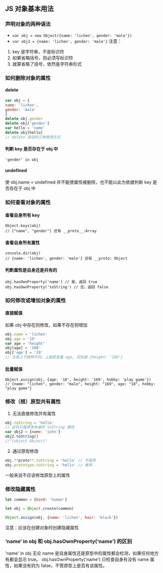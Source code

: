 ## JS 对象基本用法

### 声明对象的两种语法

- `var obj = new Object({name: 'lichen', gender: 'male'})`
- `var obj2 = {name: 'lichen', gender: 'male'}`
  注意：

1. key 是字符串，不是标识符
2. 如果省略括号，则必须写标识符
3. 就算省略了括号，依然是字符串形式

### 如何删除对象的属性

#### delete

```Javascript
var obj = {
name: 'lichen',
gender: 'male'
}
delete obj.gender
delete obj['gender']
var hello = 'name'
delete obj[hello]
// delete 语法的三种使用方式
```

#### 判断 key 是否存在于 obj 中

`'gender' in obj`

#### undefined

使 obj.name = undefined 并不能使属性被删除，也不能以此为依据判断 key 是否存在于 obj 中

### 如何查看对象的属性

#### 查看自身所有 key

```
Object.keys(obj)
// ["name", "gender"] 还有 __proto__:Array
```

#### 查看自身所有属性

```
console.dir(obj)
// {name: 'lichen', gender: 'male'} 还有 __proto: Object
```

#### 判断属性是自身还是共有的

```
obj.hasOwnProperty('name') // 是，返回 true
obj.hasOwnProperty('toString') // 否，返回 false
```

### 如何修改或增加对象的属性

#### 直接赋值

如果 obj 中存在则修改，如果不存在则增加

```Javascript
obj.name = 'lichen'
obj.age = '19'
var age = 'height'
obj[age] = '180'
obj['age'] = '19'
// 注意上下两种不同，上面是变量 age, 实际是 {height: '180'}
```

#### 批量赋值

```
Object.assign(obj, {age: '18', height: '169', hobby: 'play game'})
// {name: "lichen", gender: "male", height: "169", age: "18", hobby: "play game"}
```

### 修改（根）原型共有属性

1. 无法直接修改共有属性

```Javascript
obj.toString = 'hello'
// 这将只能修改本身的 toString 属性
var obj2 = {name: 'john'}
obj2.toString()
//"[object Object]"
```

2. 通过原型修改

```Javascript
obj.**proto**.toString = 'hello' // 不推荐
obj.prototype.toString = 'hello' // 推荐
```

一般来说不应该修改原型上的属性

### 修改隐藏属性

```Javascript
let common = {kind: 'human'}

let obj = Object.create(common)

Object.assign(obj, {name: 'lichen', hair: 'black'})
```

注意：应该在创建对象时创建隐藏属性

### ‘name’ in obj 和 obj.hasOwnProperty(‘name’) 的区别

'name' in obj 无论 name 是自身属性还是原型中的属性都会检测，如果任何地方有都会显示 true。
obj.hasOwnProperty('name') 只检查自身有没有 name 属性，如果没有则为 false，不管原型上是否有该属性。
